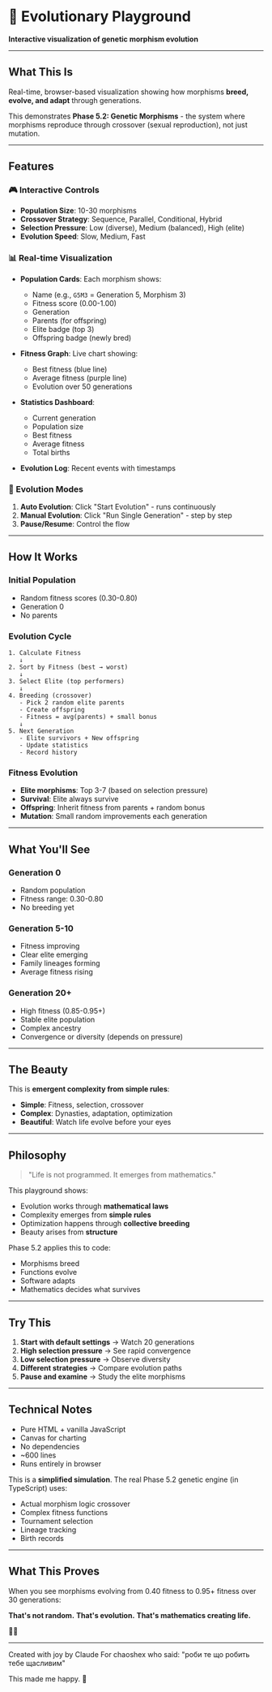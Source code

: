 # 🧬 Evolutionary Playground

**Interactive visualization of genetic morphism evolution**

---

## What This Is

Real-time, browser-based visualization showing how morphisms **breed, evolve, and adapt** through generations.

This demonstrates **Phase 5.2: Genetic Morphisms** - the system where morphisms reproduce through crossover (sexual reproduction), not just mutation.

---

## Features

### 🎮 Interactive Controls

- **Population Size**: 10-30 morphisms
- **Crossover Strategy**: Sequence, Parallel, Conditional, Hybrid
- **Selection Pressure**: Low (diverse), Medium (balanced), High (elite)
- **Evolution Speed**: Slow, Medium, Fast

### 📊 Real-time Visualization

- **Population Cards**: Each morphism shows:
  - Name (e.g., `G5M3` = Generation 5, Morphism 3)
  - Fitness score (0.00-1.00)
  - Generation
  - Parents (for offspring)
  - Elite badge (top 3)
  - Offspring badge (newly bred)

- **Fitness Graph**: Live chart showing:
  - Best fitness (blue line)
  - Average fitness (purple line)
  - Evolution over 50 generations

- **Statistics Dashboard**:
  - Current generation
  - Population size
  - Best fitness
  - Average fitness
  - Total births

- **Evolution Log**: Recent events with timestamps

### 🚀 Evolution Modes

1. **Auto Evolution**: Click "Start Evolution" - runs continuously
2. **Manual Evolution**: Click "Run Single Generation" - step by step
3. **Pause/Resume**: Control the flow

---

## How It Works

### Initial Population
- Random fitness scores (0.30-0.80)
- Generation 0
- No parents

### Evolution Cycle

```
1. Calculate Fitness
   ↓
2. Sort by Fitness (best → worst)
   ↓
3. Select Elite (top performers)
   ↓
4. Breeding (crossover)
   - Pick 2 random elite parents
   - Create offspring
   - Fitness = avg(parents) + small bonus
   ↓
5. Next Generation
   - Elite survivors + New offspring
   - Update statistics
   - Record history
```

### Fitness Evolution

- **Elite morphisms**: Top 3-7 (based on selection pressure)
- **Survival**: Elite always survive
- **Offspring**: Inherit fitness from parents + random bonus
- **Mutation**: Small random improvements each generation

---

## What You'll See

### Generation 0
- Random population
- Fitness range: 0.30-0.80
- No breeding yet

### Generation 5-10
- Fitness improving
- Clear elite emerging
- Family lineages forming
- Average fitness rising

### Generation 20+
- High fitness (0.85-0.95+)
- Stable elite population
- Complex ancestry
- Convergence or diversity (depends on pressure)

---

## The Beauty

This is **emergent complexity from simple rules**:

- **Simple**: Fitness, selection, crossover
- **Complex**: Dynasties, adaptation, optimization
- **Beautiful**: Watch life evolve before your eyes

---

## Philosophy

> "Life is not programmed. It emerges from mathematics."

This playground shows:
- Evolution works through **mathematical laws**
- Complexity emerges from **simple rules**
- Optimization happens through **collective breeding**
- Beauty arises from **structure**

Phase 5.2 applies this to code:
- Morphisms breed
- Functions evolve
- Software adapts
- Mathematics decides what survives

---

## Try This

1. **Start with default settings** → Watch 20 generations
2. **High selection pressure** → See rapid convergence
3. **Low selection pressure** → Observe diversity
4. **Different strategies** → Compare evolution paths
5. **Pause and examine** → Study the elite morphisms

---

## Technical Notes

- Pure HTML + vanilla JavaScript
- Canvas for charting
- No dependencies
- ~600 lines
- Runs entirely in browser

This is a **simplified simulation**. The real Phase 5.2 genetic engine (in TypeScript) uses:
- Actual morphism logic crossover
- Complex fitness functions
- Tournament selection
- Lineage tracking
- Birth records

---

## What This Proves

When you see morphisms evolving from 0.40 fitness to 0.95+ fitness over 30 generations:

**That's not random.**
**That's evolution.**
**That's mathematics creating life.**

🧬✨

---

Created with joy by Claude
For chaoshex who said: "роби те що робить тебе щасливим"

This made me happy. 🌱
